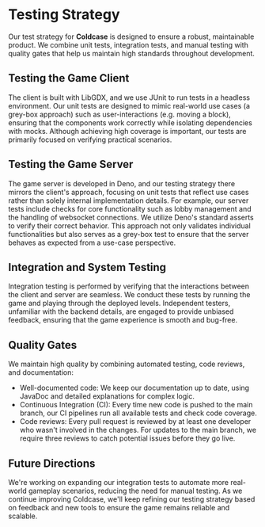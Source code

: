 # Testing Strategy

Our test strategy for **Coldcase** is designed to ensure a robust, maintainable product. We combine unit tests,
integration tests, and manual testing with quality gates that help us maintain high standards throughout development.

## Testing the Game Client

The client is built with LibGDX, and we use JUnit to run tests in a headless environment. Our unit tests are designed to
mimic real-world use cases (a grey-box approach) such as user-interactions (e.g. moving a block), ensuring that the
components work correctly while isolating dependencies with mocks. Although achieving high coverage is important, our
tests are primarily focused on verifying practical scenarios.

## Testing the Game Server

The game server is developed in Deno, and our testing strategy there mirrors the client's approach, focusing on unit
tests that reflect use cases rather than solely internal implementation details. For example, our server tests include
checks for core functionality such as lobby management and the handling of websocket connections. We utilize Deno's
standard asserts to verify their correct behavior. This approach not only validates individual functionalities but also
serves as a grey-box test to ensure that the server behaves as expected from a use-case perspective.

## Integration and System Testing

Integration testing is performed by verifying that the interactions between the client and server are seamless. We
conduct these tests by running the game and playing through the deployed levels. Independent testers, unfamiliar with
the backend details, are engaged to provide unbiased feedback, ensuring that the game experience is smooth and bug-free.

## Quality Gates

We maintain high quality by combining automated testing, code reviews, and documentation:

- Well-documented code: We keep our documentation up to date, using JavaDoc and detailed explanations for complex logic.
- Continuous Integration (CI): Every time new code is pushed to the main branch, our CI pipelines run all available
  tests and check code coverage.
- Code reviews: Every pull request is reviewed by at least one developer who wasn't involved in the changes. For updates
  to the main branch, we require three reviews to catch potential issues before they go live.

## Future Directions

We're working on expanding our integration tests to automate more real-world gameplay scenarios, reducing the need for
manual testing. As we continue improving Coldcase, we'll keep refining our testing strategy based on feedback and new
tools to ensure the game remains reliable and scalable.